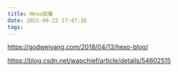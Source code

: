```yaml
---
title: Hexo部署
date: 2022-09-22 17:47:16
tags:
---
```


https://godweiyang.com/2018/04/13/hexo-blog/

https://blog.csdn.net/wapchief/article/details/54602515